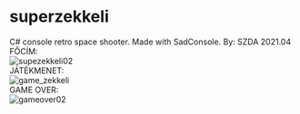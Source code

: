 # superzekkeli
C# console retro space shooter. Made with SadConsole. By: SZDA 2021.04
<br /> 
FŐCÍM:
<br /> 
![supezekkeli02](https://user-images.githubusercontent.com/55109637/140167441-da27fe7d-4993-4a2c-aad8-3aaec1eb1077.png)
 <br /> 
 JÁTÉKMENET:
 <br /> 
![game_zekkeli](https://user-images.githubusercontent.com/55109637/140167788-932773a5-2ee5-40ce-afca-4920cb05856d.png)
 <br />
 GAME OVER:
 <br /> 
![gameover02](https://user-images.githubusercontent.com/55109637/140167795-6d859409-94cb-4648-bfd8-c0bc1376bb18.png)

